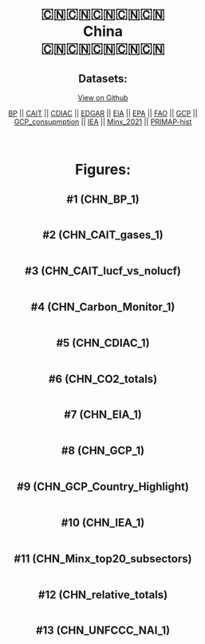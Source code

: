 
<center>
<h1 align="center">
🇨🇳🇨🇳🇨🇳🇨🇳🇨🇳
<br>
China
<br>
🇨🇳🇨🇳🇨🇳🇨🇳🇨🇳
</h1>
<h2>Datasets:</h2>
<p><a href="https://github.com/dquintani/GreenhouseData/tree/master/country_data/CHN_China/data">View on Github</a>
<br></p><p><a href="data/CHN_BP.csv">BP</a> || <a href="data/CHN_CAIT.csv">CAIT</a> || <a href="data/CHN_CDIAC.csv">CDIAC</a> || <a href="data/CHN_EDGAR.csv">EDGAR</a> || <a href="data/CHN_EIA.csv">EIA</a> || <a href="data/CHN_EPA.csv">EPA</a> || <a href="data/CHN_FAO.csv">FAO</a> || <a href="data/CHN_GCP.csv">GCP</a> || <a href="data/CHN_GCP_consupmption.csv">GCP_consupmption</a> || <a href="data/CHN_IEA.csv">IEA</a> || <a href="data/CHN_Minx_2021.csv">Minx_2021</a> || <a href="data/CHN_PRIMAP-hist.csv">PRIMAP-hist</a></p><p><br></p>
<h1>Figures:</h1><h2>#1 (CHN_BP_1)</h2>
<p><img alt="" src="figures/CHN_BP_1.png" /></p><h2>#2 (CHN_CAIT_gases_1)</h2>
<p><img alt="" src="figures/CHN_CAIT_gases_1.png" /></p><h2>#3 (CHN_CAIT_lucf_vs_nolucf)</h2>
<p><img alt="" src="figures/CHN_CAIT_lucf_vs_nolucf.png" /></p><h2>#4 (CHN_Carbon_Monitor_1)</h2>
<p><img alt="" src="figures/CHN_Carbon_Monitor_1.png" /></p><h2>#5 (CHN_CDIAC_1)</h2>
<p><img alt="" src="figures/CHN_CDIAC_1.png" /></p><h2>#6 (CHN_CO2_totals)</h2>
<p><img alt="" src="figures/CHN_CO2_totals.png" /></p><h2>#7 (CHN_EIA_1)</h2>
<p><img alt="" src="figures/CHN_EIA_1.png" /></p><h2>#8 (CHN_GCP_1)</h2>
<p><img alt="" src="figures/CHN_GCP_1.png" /></p><h2>#9 (CHN_GCP_Country_Highlight)</h2>
<p><img alt="" src="figures/CHN_GCP_Country_Highlight.png" /></p><h2>#10 (CHN_IEA_1)</h2>
<p><img alt="" src="figures/CHN_IEA_1.png" /></p><h2>#11 (CHN_Minx_top20_subsectors)</h2>
<p><img alt="" src="figures/CHN_Minx_top20_subsectors.png" /></p><h2>#12 (CHN_relative_totals)</h2>
<p><img alt="" src="figures/CHN_relative_totals.png" /></p><h2>#13 (CHN_UNFCCC_NAI_1)</h2>
<p><img alt="" src="figures/CHN_UNFCCC_NAI_1.png" /></p>